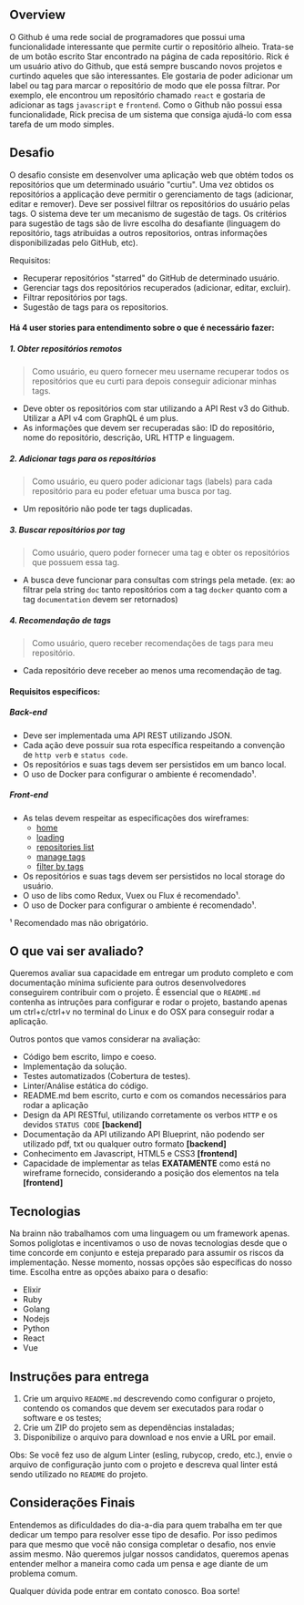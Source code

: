 ## Overview

O Github é uma rede social de programadores que possui uma funcionalidade
interessante que permite curtir o repositório alheio. Trata-se de um botão
escrito Star encontrado na página de cada repositório. Rick é um usuário ativo
do Github, que está sempre buscando novos projetos e curtindo aqueles que são
interessantes. Ele gostaria de poder adicionar um label ou tag para marcar o
repositório de modo que ele possa filtrar. Por exemplo, ele encontrou um
repositório chamado `react` e gostaria de adicionar as tags `javascript` e
`frontend`. Como o Github não possui essa funcionalidade, Rick precisa de um
sistema que consiga ajudá-lo com essa tarefa de um modo simples.

## Desafio

O desafio consiste em desenvolver uma aplicação web que obtém todos os
repositórios que um determinado usuário "curtiu". Uma vez obtidos os
repositórios a applicação deve permitir o gerenciamento de tags (adicionar,
editar e remover). Deve ser possivel filtrar os repositórios do usuário pelas
tags. O sistema deve ter um mecanismo de sugestão de tags. Os critérios para
sugestão de tags são de livre escolha do desafiante (linguagem do repositório,
tags atribuidas a outros repositorios, ontras informações disponibilizadas pelo
GitHub, etc).

Requisitos:

 - Recuperar repositórios "starred" do GitHub de determinado usuário.
 - Gerenciar tags dos repositórios recuperados (adicionar, editar, excluir).
 - Filtrar repositórios por tags.
 - Sugestão de tags para os repositorios.

#### Há 4 user stories para entendimento sobre o que é necessário fazer:

##### 1. Obter repositórios remotos

> Como usuário, eu quero fornecer meu username recuperar todos os repositórios
que eu curti para depois conseguir adicionar minhas tags.


* Deve obter os repositórios com star utilizando a API Rest v3 do Github.
Utilizar a API v4 com GraphQL é um plus.
* As informações que devem ser recuperadas são: ID do repositório, nome do
repositório, descrição, URL HTTP e linguagem.


##### 2. Adicionar tags para os repositórios

> Como usuário, eu quero poder adicionar tags (labels) para cada repositório
para eu poder efetuar uma busca por tag.

* Um repositório não pode ter tags duplicadas.

##### 3. Buscar repositórios por tag

> Como usuário, quero poder fornecer uma tag e obter os repositórios que possuem
essa tag.

* A busca deve funcionar para consultas com strings pela metade. (ex: ao filtrar
  pela string `doc` tanto repositórios com a tag `docker` quanto com a tag
`documentation` devem ser retornados)

##### 4. Recomendação de tags

> Como usuário, quero receber recomendações de tags para meu repositório.

* Cada repositório deve receber ao menos uma recomendação de tag.

#### Requisitos específicos:

##### Back-end

- Deve ser implementada uma API REST utilizando JSON.
- Cada ação deve possuir sua rota específica respeitando a convenção de `http
   verb` e `status code`.
- Os repositórios e suas tags devem ser persistidos em um banco local.
- O uso de Docker para configurar o ambiente é recomendado¹.

##### Front-end

- As telas devem respeitar as especificações dos wireframes:
  * [home](https://github.com/Danielwsx64/challenge-development/blob/master/wireframes/01.png)
  * [loading](https://github.com/Danielwsx64/challenge-development/blob/master/wireframes/02.png)
  * [repositories list](https://github.com/Danielwsx64/challenge-development/blob/master/wireframes/03.png)
  * [manage tags](https://github.com/Danielwsx64/challenge-development/blob/master/wireframes/04.png)
  * [filter by tags](https://github.com/Danielwsx64/challenge-development/blob/master/wireframes/05.png)
- Os repositórios e suas tags devem ser persistidos no local storage do usuário.
- O uso de libs como Redux, Vuex ou Flux é recomendado¹.
- O uso de Docker para configurar o ambiente é recomendado¹.


¹ Recomendado mas não obrigatório.

## O que vai ser avaliado?

Queremos avaliar sua capacidade em entregar um produto completo e com
documentação mínima suficiente para outros desenvolvedores conseguirem
contribuir com o projeto. É essencial que o `README.md` contenha as intruções
para configurar e rodar o projeto, bastando apenas um ctrl+c/ctrl+v no terminal
do Linux e do OSX para conseguir rodar a aplicação.

Outros pontos que vamos considerar na avaliação:

- Código bem escrito, limpo e coeso.
- Implementação da solução.
- Testes automatizados (Cobertura de testes).
- Linter/Análise estática do código.
- README.md bem escrito, curto e com os comandos necessários para rodar a aplicação
- Design da API RESTful, utilizando corretamente os verbos `HTTP` e os devidos
`STATUS CODE` **[backend]**
- Documentação da API utilizando API Blueprint, não podendo ser utilizado pdf, txt ou qualquer
outro formato **[backend]**
- Conhecimento em Javascript, HTML5 e CSS3 **[frontend]**
- Capacidade de implementar as telas **EXATAMENTE** como está no wireframe
fornecido, considerando a posição dos elementos na tela **[frontend]**

## Tecnologias

Na brainn não trabalhamos com uma linguagem ou um framework apenas. Somos
poliglotas e incentivamos o uso de novas tecnologias desde que o time concorde
em conjunto e esteja preparado para assumir os riscos da implementação. Nesse
momento, nossas opções são específicas do nosso time. Escolha entre as opções
abaixo para o desafio:

* Elixir
* Ruby
* Golang
* Nodejs
* Python
* React
* Vue

## Instruções para entrega

1. Crie um arquivo `README.md` descrevendo como configurar o projeto, contendo os
comandos que devem ser executados para rodar o software e os testes;
2. Crie um ZIP do projeto sem as dependências instaladas;
3. Disponibilize o arquivo para download e nos envie a URL por email.

Obs: Se você fez uso de algum Linter (esling, rubycop, credo, etc.), envie o arquivo
de configuração junto com o projeto e descreva qual linter está sendo utilizado no
`README` do projeto.

## Considerações Finais

Entendemos as dificuldades do dia-a-dia para quem trabalha em ter que dedicar um
tempo para resolver esse tipo de desafio. Por isso pedimos para que mesmo que
você não consiga completar o desafio, nos envie assim mesmo. Não queremos julgar
nossos candidatos, queremos apenas entender melhor a maneira como cada um pensa
e age diante de um problema comum.

Qualquer dúvida pode entrar em contato conosco. Boa sorte!

